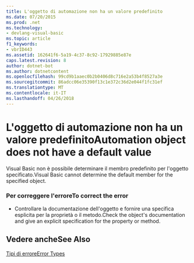 ```yaml
---
title: L'oggetto di automazione non ha un valore predefinito
ms.date: 07/20/2015
ms.prod: .net
ms.technology:
- devlang-visual-basic
ms.topic: article
f1_keywords:
- vbrID443
ms.assetid: 162641f6-5a19-4c37-8c92-17929885e87e
caps.latest.revision: 8
author: dotnet-bot
ms.author: dotnetcontent
ms.openlocfilehash: 99cd9b1aaec0b2b0406d8c716e2a53b4f8527a3e
ms.sourcegitcommit: 86adcc06e35390f13c1e372c36d2e044f1fc31ef
ms.translationtype: MT
ms.contentlocale: it-IT
ms.lasthandoff: 04/26/2018
---
```

# <a name="automation-object-does-not-have-a-default-value"></a><span data-ttu-id="e3829-102">L'oggetto di automazione non ha un valore predefinito</span><span class="sxs-lookup"><span data-stu-id="e3829-102">Automation object does not have a default value</span></span>
<span data-ttu-id="e3829-103">Visual Basic non è possibile determinare il membro predefinito per l'oggetto specificato.</span><span class="sxs-lookup"><span data-stu-id="e3829-103">Visual Basic cannot determine the default member for the specified object.</span></span>  
  
### <a name="to-correct-the-error"></a><span data-ttu-id="e3829-104">Per correggere l'errore</span><span class="sxs-lookup"><span data-stu-id="e3829-104">To correct the error</span></span>  
  
-   <span data-ttu-id="e3829-105">Controllare la documentazione dell'oggetto e fornire una specifica esplicita per la proprietà o il metodo.</span><span class="sxs-lookup"><span data-stu-id="e3829-105">Check the object's documentation and give an explicit specification for the property or method.</span></span>  
  
## <a name="see-also"></a><span data-ttu-id="e3829-106">Vedere anche</span><span class="sxs-lookup"><span data-stu-id="e3829-106">See Also</span></span>  
 [<span data-ttu-id="e3829-107">Tipi di errore</span><span class="sxs-lookup"><span data-stu-id="e3829-107">Error Types</span></span>](../../visual-basic/programming-guide/language-features/error-types.md)  


